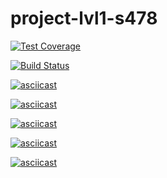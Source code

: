 # project-lvl1-s478

[![Test Coverage](https://api.codeclimate.com/v1/badges/08ba8a562b8cfdf377b8/test_coverage)](https://codeclimate.com/github/KLN1987/project-lvl1-s478/test_coverage)

[![Build Status](https://travis-ci.org/KLN1987/project-lvl1-s478.svg?branch=master)](https://travis-ci.org/KLN1987/project-lvl1-s478)

[![asciicast](https://asciinema.org/a/20AK70YbzbZ022kYkIxbKC6gW.svg)](https://asciinema.org/a/20AK70YbzbZ022kYkIxbKC6gW)

[![asciicast](https://asciinema.org/a/n8YB1pXRq6FaJIl7pZEfgvS3M.svg)](https://asciinema.org/a/n8YB1pXRq6FaJIl7pZEfgvS3M)

[![asciicast](https://asciinema.org/a/aqpyP94fWuJjPInoZexa9TZxB.svg)](https://asciinema.org/a/aqpyP94fWuJjPInoZexa9TZxB)

[![asciicast](https://asciinema.org/a/OGvAMWvy1CEd1loWP4D9y8qvk.svg)](https://asciinema.org/a/OGvAMWvy1CEd1loWP4D9y8qvk)

[![asciicast](https://asciinema.org/a/54NNL24OTJIwz6reT1OSDafd5.svg)](https://asciinema.org/a/54NNL24OTJIwz6reT1OSDafd5)
